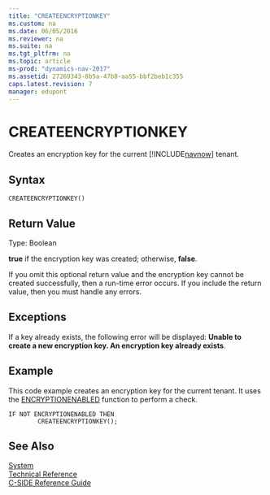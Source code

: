 ```yaml
---
title: "CREATEENCRYPTIONKEY"
ms.custom: na
ms.date: 06/05/2016
ms.reviewer: na
ms.suite: na
ms.tgt_pltfrm: na
ms.topic: article
ms-prod: "dynamics-nav-2017"
ms.assetid: 27269343-8b5a-47b8-aa55-bbf2beb1c355
caps.latest.revision: 7
manager: edupont
---
```

# CREATEENCRYPTIONKEY
Creates an encryption key for the current [!INCLUDE[navnow](includes/navnow_md.md)] tenant.  
  
## Syntax  
  
```  
CREATEENCRYPTIONKEY()  
```  
  
## Return Value  
 Type: Boolean  
  
 **true** if the encryption key was created; otherwise, **false**.  
  
 If you omit this optional return value and the encryption key cannot be created successfully, then a run\-time error occurs. If you include the return value, then you must handle any errors.  
  
## Exceptions  
 If a key already exists, the following error will be displayed: **Unable to create a new encryption key. An encryption key already exists**.  
  
## Example  
 This code example creates an encryption key for the current tenant. It uses the [ENCRYPTIONENABLED](ENCRYPTIONENABLED.md) function to perform a check.  
  
```  
IF NOT ENCRYPTIONENABLED THEN  
        CREATEENCRYPTIONKEY();  
```  
  
## See Also  
 [System](System.md)   
 [Technical Reference](Technical-Reference.md)   
 [C\-SIDE Reference Guide](C-SIDE-Reference-Guide.md)